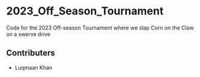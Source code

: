 # 2023_Off_Season_Tournament

Code for the 2023 Off-season Tournament where we slap Corn on the Claw on a swerve drive 

## Contributers
* Luqmaan Khan